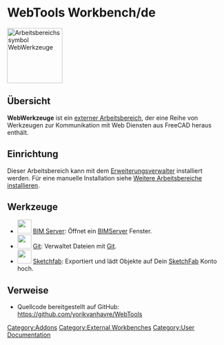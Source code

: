 # WebTools Workbench/de
 <img alt="Arbeitsbereichssymbol WebWerkzeuge" src=images/WebTools_workbench_icon.svg  style="width:128px;">

## Übersicht

**WebWerkzeuge** ist ein [externer Arbeitsbereich](External_workbenches/de.md), der eine Reihe von Werkzeugen zur Kommunikation mit Web Diensten aus FreeCAD heraus enthält.

## Einrichtung

Dieser Arbeitsbereich kann mit dem [Erweiterungsverwalter](Std_AddonMgr/de.md) installiert werden. Für eine manuelle Installation siehe [Weitere Arbeitsbereiche installieren](Installing_more_workbenches/de.md).

## Werkzeuge

-   <img alt="" src=images/WebTools_BimServer.svg  style="width:32px;"> [BIM Server](WebTools_BimServer/de.md): Öffnet ein [BIMServer](http://www.bimserver.org) Fenster.
-   <img alt="" src=images/WebTools_Git.svg  style="width:32px;"> [Git](WebTools_Git/de.md): Verwaltet Dateien mit [Git](https://de.wikipedia.org/wiki/Git).
-   <img alt="" src=images/WebTools_Sketchfab.svg  style="width:32px;"> [Sketchfab](WebTools_Sketchfab/de.md): Exportiert und lädt Objekte auf Dein [SketchFab](http://www.sketchfab.com) Konto hoch.

## Verweise

-   Quellcode bereitgestellt auf GitHub: <https://github.com/yorikvanhavre/WebTools>


 

[Category:Addons](Category:Addons.md) [Category:External Workbenches](Category:External_Workbenches.md) [Category:User Documentation](Category:User_Documentation.md)
